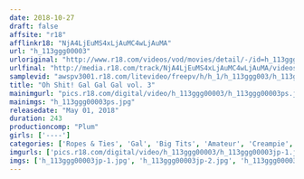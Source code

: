 ```yaml
---
date: 2018-10-27
draft: false
affsite: "r18"
afflinkr18: "NjA4LjEuMS4xLjAuMC4wLjAuMA"
url: "h_113ggg00003"
urloriginal: "http://www.r18.com/videos/vod/movies/detail/-/id=h_113ggg00003"
urlfinal: "http://media.r18.com/track/NjA4LjEuMS4xLjAuMC4wLjAuMA/videos/vod/movies/detail/-/id=h_113ggg00003"
samplevid: "awspv3001.r18.com/litevideo/freepv/h/h_1/h_113ggg003/h_113ggg003_dmb_w.mp4"
title: "Oh Shit! Gal Gal Gal vol. 3"
mainimgurl: "pics.r18.com/digital/video/h_113ggg00003/h_113ggg00003ps.jpg"
mainimgs: "h_113ggg00003ps.jpg"
releasedate: "May 01, 2018"
duration: 243
productioncomp: "Plum"
girls: ['----']
categories: ['Ropes & Ties', 'Gal', 'Big Tits', 'Amateur', 'Creampie', 'Over 4 Hours']
imgurls: ['pics.r18.com/digital/video/h_113ggg00003/h_113ggg00003jp-1.jpg', 'pics.r18.com/digital/video/h_113ggg00003/h_113ggg00003jp-2.jpg', 'pics.r18.com/digital/video/h_113ggg00003/h_113ggg00003jp-3.jpg', 'pics.r18.com/digital/video/h_113ggg00003/h_113ggg00003jp-4.jpg', 'pics.r18.com/digital/video/h_113ggg00003/h_113ggg00003jp-5.jpg', 'pics.r18.com/digital/video/h_113ggg00003/h_113ggg00003jp-6.jpg', 'pics.r18.com/digital/video/h_113ggg00003/h_113ggg00003jp-7.jpg', 'pics.r18.com/digital/video/h_113ggg00003/h_113ggg00003jp-8.jpg', 'pics.r18.com/digital/video/h_113ggg00003/h_113ggg00003jp-9.jpg', 'pics.r18.com/digital/video/h_113ggg00003/h_113ggg00003jp-10.jpg', 'pics.r18.com/digital/video/h_113ggg00003/h_113ggg00003jp-11.jpg', 'pics.r18.com/digital/video/h_113ggg00003/h_113ggg00003jp-12.jpg', 'pics.r18.com/digital/video/h_113ggg00003/h_113ggg00003jp-13.jpg', 'pics.r18.com/digital/video/h_113ggg00003/h_113ggg00003jp-14.jpg', 'pics.r18.com/digital/video/h_113ggg00003/h_113ggg00003jp-15.jpg', 'pics.r18.com/digital/video/h_113ggg00003/h_113ggg00003jp-16.jpg', 'pics.r18.com/digital/video/h_113ggg00003/h_113ggg00003jp-17.jpg', 'pics.r18.com/digital/video/h_113ggg00003/h_113ggg00003jp-18.jpg', 'pics.r18.com/digital/video/h_113ggg00003/h_113ggg00003jp-19.jpg', 'pics.r18.com/digital/video/h_113ggg00003/h_113ggg00003jp-20.jpg']
imgs: ['h_113ggg00003jp-1.jpg', 'h_113ggg00003jp-2.jpg', 'h_113ggg00003jp-3.jpg', 'h_113ggg00003jp-4.jpg', 'h_113ggg00003jp-5.jpg', 'h_113ggg00003jp-6.jpg', 'h_113ggg00003jp-7.jpg', 'h_113ggg00003jp-8.jpg', 'h_113ggg00003jp-9.jpg', 'h_113ggg00003jp-10.jpg', 'h_113ggg00003jp-11.jpg', 'h_113ggg00003jp-12.jpg', 'h_113ggg00003jp-13.jpg', 'h_113ggg00003jp-14.jpg', 'h_113ggg00003jp-15.jpg', 'h_113ggg00003jp-16.jpg', 'h_113ggg00003jp-17.jpg', 'h_113ggg00003jp-18.jpg', 'h_113ggg00003jp-19.jpg', 'h_113ggg00003jp-20.jpg']
---
```

